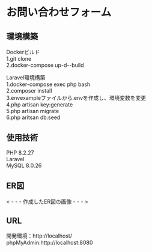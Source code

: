 # お問い合わせフォーム  

## 環境構築 
Dockerビルド   
1.git clone   
2.docker-compose up-d--build  

Laravel環境構築  
1.docker-compose exec php bash  
2.composer install  
3.envexampleファイルから.envを作成し、環境変数を変更  
4.php artisan key:generate  
5.php artisan migrate  
6.php aritsan db:seed  

## 使用技術  
PHP 8.2.27  
Laravel   
MySQL 8.0.26  

## ER図  
< - - - 作成したER図の画像 - - - >  
  
## URL  

開発環境：http://localhost/  
phpMyAdmin:http://localhost:8080   

